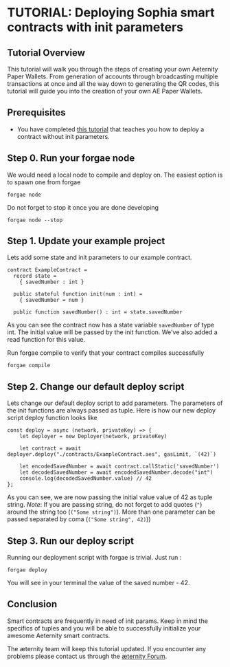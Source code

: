 # TUTORIAL: Deploying Sophia smart contracts with init parameters

## Tutorial Overview
This tutorial will walk you through the steps of creating your own Aeternity Paper Wallets. From generation of accounts through broadcasting multiple transactions at once and all the way down to generating the QR codes, this tutorial will guide you into the creation of your own AE Paper Wallets.


## Prerequisites
- You have completed [this tutorial](smart-contract-deployment-in-forgae.md) that teaches you how to deploy a contract without init parameters.

## Step 0. Run your forgae node
We would need a local node to compile and deploy on. The easiest option is to spawn one from forgae

```
forgae node
```

Do not forget to stop it once you are done developing

```
forgae node --stop
```

## Step 1. Update your example project
Lets add some state and init parameters to our example contract.
```
contract ExampleContract =
  record state = 
    { savedNumber : int }

  public stateful function init(num : int) = 
    { savedNumber = num }

  public function savedNumber() : int = state.savedNumber
```

As you can see the contract now has a state variable `savedNumber` of type int. The initial value will be passed by the init function. We've also added a read function for this value.

Run forgae compile to verify that your contract compiles successfully

```
forgae compile
```

## Step 2. Change our default deploy script
Lets change our default deploy script to add parameters. The parameters of the init functions are always passed as tuple. Here is how our new deploy script deploy function looks like

```
const deploy = async (network, privateKey) => {
	let deployer = new Deployer(network, privateKey)

	let contract = await deployer.deploy("./contracts/ExampleContract.aes", gasLimit, `(42)`)

	let encodedSavedNumber = await contract.callStatic('savedNumber')
	let decodedSavedNumber = await encodedSavedNumber.decode("int")
	console.log(decodedSavedNumber.value) // 42
};
```

As you can see, we are now passing the initial value value of 42 as tuple string. *Note*: If you are passing string, do not forget to add quotes (`"`) around the string too (`("Some string")`). More than one parameter can be passed separated by coma (`("Some string", 42)`))

## Step 3. Run our deploy script
Running our deployment script with forgae is trivial. Just run :
```
forgae deploy
```
You will see in your terminal the value of the saved number - 42.
## Conclusion
Smart contracts are frequently in need of init params. Keep in mind the specifics of tuples and you will be able to successfully initialize your awesome Aeternity smart contracts.

The æternity team will keep this tutorial updated. If you encounter any problems please contact us through the [æternity Forum](https://forum.aeternity.com/c/development).